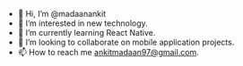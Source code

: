 - 👋 Hi, I’m @madaanankit
- 👀 I’m interested in new technology.
- 🌱 I’m currently learning React Native.
- 💞️ I’m looking to collaborate on mobile application projects.
- 📫 How to reach me ankitmadaan97@gmail.com.

<!---
madaanankit/madaanankit is a ✨ special ✨ repository because its `README.md` (this file) appears on your GitHub profile.
You can click the Preview link to take a look at your changes.
--->
